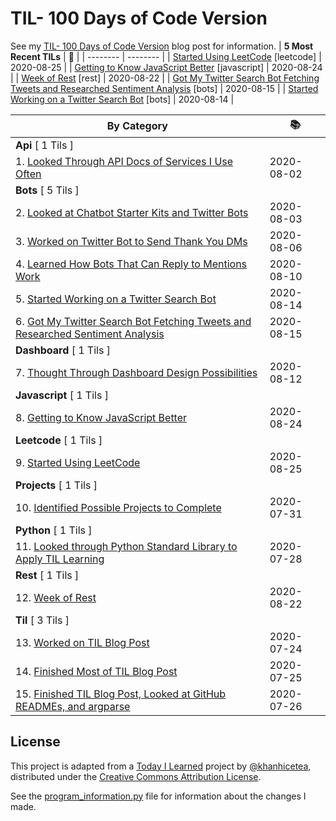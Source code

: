 # TIL- 100 Days of Code Version

See my [TIL- 100 Days of Code Version](https://github.com/KatherineMichel/portfolio/blob/master/regular-blog-posts/til-100-days-of-code-version.md) blog post for information.
| **5 Most Recent TILs** | :tada: |
| -------- | -------- |
| [Started Using LeetCode](leetcode/started-using-leetcode.md) [leetcode] | 2020-08-25 |
| [Getting to Know JavaScript Better](javascript/getting-to-know-javascript-better.md) [javascript] | 2020-08-24 |
| [Week of Rest](rest/week-of-rest.md) [rest] | 2020-08-22 |
| [Got My Twitter Search Bot Fetching Tweets and Researched Sentiment Analysis](bots/got-my-twitter-search-bot-fetching-tweets-and-researched-sentiment-analysis.md) [bots] | 2020-08-15 |
| [Started Working on a Twitter Search Bot](bots/started-working-on-a-tweet-search-bot.md) [bots] | 2020-08-14 |

| **By Category** | :books: |
| -------- | -------- |
| **Api** [ 1 Tils ] | |
| 1. [Looked Through API Docs of Services I Use Often](api/looking-through-api-docs-of-services-i-use-often.md) | 2020-08-02 |
| **Bots** [ 5 Tils ] | |
| 2. [Looked at Chatbot Starter Kits and Twitter Bots](bots/looked-at-chatbot-starter-kits-and-twitter-bots.md) | 2020-08-03 |
| 3. [Worked on Twitter Bot to Send Thank You DMs](bots/worked-on-a-twitter-bot-to-send-thank-you-dms.md) | 2020-08-06 |
| 4. [Learned How Bots That Can Reply to Mentions Work](bots/learned-how-bots-that-can-reply-to-mentions-work.md) | 2020-08-10 |
| 5. [Started Working on a Twitter Search Bot](bots/started-working-on-a-tweet-search-bot.md) | 2020-08-14 |
| 6. [Got My Twitter Search Bot Fetching Tweets and Researched Sentiment Analysis](bots/got-my-twitter-search-bot-fetching-tweets-and-researched-sentiment-analysis.md) | 2020-08-15 |
| **Dashboard** [ 1 Tils ] | |
| 7. [Thought Through Dashboard Design Possibilities](dashboard/thought-through-dashboard-design-possibilities.md) | 2020-08-12 |
| **Javascript** [ 1 Tils ] | |
| 8. [Getting to Know JavaScript Better](javascript/getting-to-know-javascript-better.md) | 2020-08-24 |
| **Leetcode** [ 1 Tils ] | |
| 9. [Started Using LeetCode](leetcode/started-using-leetcode.md) | 2020-08-25 |
| **Projects** [ 1 Tils ] | |
| 10. [Identified Possible Projects to Complete](projects/identified-possible-projects-to-complete.md) | 2020-07-31 |
| **Python** [ 1 Tils ] | |
| 11. [Looked through Python Standard Library to Apply TIL Learning](python/looked-through-python-standard-library-to-apply-til-learning.md) | 2020-07-28 |
| **Rest** [ 1 Tils ] | |
| 12. [Week of Rest](rest/week-of-rest.md) | 2020-08-22 |
| **Til** [ 3 Tils ] | |
| 13. [Worked on TIL Blog Post](til/worked-on-til-blog-post.md) | 2020-07-24 |
| 14. [Finished Most of TIL Blog Post](til/finished-most-of-til-blog-post.md) | 2020-07-25 |
| 15. [Finished TIL Blog Post, Looked at GitHub READMEs, and argparse](til/finished-til-blog-post-looked-at-github-readmes-and-argparse.md) | 2020-07-26 |


## License

This project is adapted from a [Today I Learned](https://github.com/khanhicetea/today-i-learned/) project by [@khanhicetea](https://github.com/khanhicetea), distributed under the [Creative Commons Attribution License](http://creativecommons.org/licenses/by/3.0/). 

See the [program_information.py](program_information.py) file for information about the changes I made.
